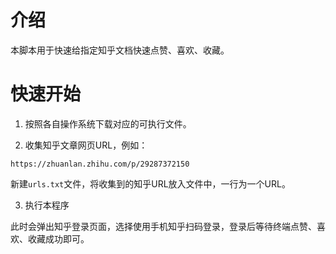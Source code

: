# 介绍

本脚本用于快速给指定知乎文档快速点赞、喜欢、收藏。

# 快速开始

1. 按照各自操作系统下载对应的可执行文件。

2. 收集知乎文章网页URL，例如：

```
https://zhuanlan.zhihu.com/p/29287372150
```

新建`urls.txt`文件，将收集到的知乎URL放入文件中，一行为一个URL。

3. 执行本程序

此时会弹出知乎登录页面，选择使用手机知乎扫码登录，登录后等待终端点赞、喜欢、收藏成功即可。